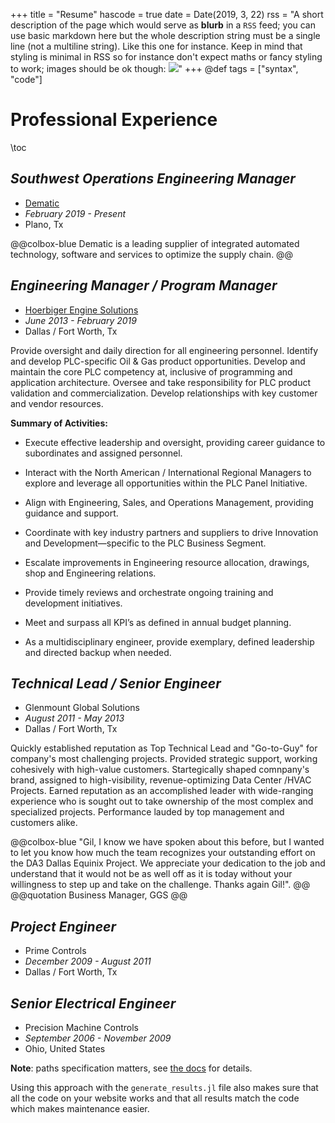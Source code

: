 +++
title = "Resume"
hascode = true
date = Date(2019, 3, 22)
rss = "A short description of the page which would serve as **blurb** in a `RSS` feed; you can use basic markdown here but the whole description string must be a single line (not a multiline string). Like this one for instance. Keep in mind that styling is minimal in RSS so for instance don't expect maths or fancy styling to work; images should be ok though: ![](https://upload.wikimedia.org/wikipedia/en/3/32/Rick_and_Morty_opening_credits.jpeg)"
+++
@def tags = ["syntax", "code"]

# Professional Experience

\toc


## **_Southwest Operations  Engineering Manager_**
* [Dematic](https://www.dematic.com/)
* _February 2019 - Present_
* Plano, Tx

@@colbox-blue
Dematic is a leading supplier of integrated automated technology, software and services to optimize the supply chain.
@@


## **_Engineering Manager / Program Manager_**
* [Hoerbiger Engine Solutions](https://www.hoerbiger.com/)
* _June 2013 - February 2019_
* Dallas / Fort Worth, Tx

Provide oversight and daily direction for all engineering personnel. Identify and develop PLC-specific Oil & Gas product opportunities. Develop and maintain the core PLC competency at, inclusive of programming and application architecture. Oversee and take responsibility for PLC product validation and commercialization. Develop relationships with key customer and vendor resources.  

__Summary of Activities:__


- Execute effective leadership and oversight, providing career guidance to subordinates and assigned personnel.

- Interact with the North American / International Regional Managers to explore and leverage all opportunities within the PLC Panel Initiative. 

- Align with Engineering, Sales, and Operations Management, providing guidance and support. 

- Coordinate with key industry partners and suppliers to drive Innovation and Development—specific to the PLC Business Segment.

- Escalate improvements in Engineering resource allocation, drawings, shop and Engineering relations. 

- Provide timely reviews and orchestrate ongoing training and development initiatives.

- Meet and surpass all KPI’s as defined in annual budget planning.

- As a multidisciplinary engineer, provide exemplary, defined leadership and directed backup when needed.


## **_Technical Lead / Senior Engineer_**
* Glenmount Global Solutions
* _August 2011 - May 2013_
* Dallas / Fort Worth, Tx

Quickly established reputation as Top Technical Lead and "Go-to-Guy" for company's most challenging projects. Provided strategic support, working
cohesively with high-value customers. Startegically shaped comnpany's brand, assigned to high-visibility, revenue-optimizing Data Center /HVAC Projects.
Earned reputation as an accomplished leader with wide-ranging experience who is sought out to take ownership of the most complex and specialized projects.
Performance lauded by top management and customers alike.


@@colbox-blue
"Gil, I know we have spoken about this before, but I wanted to let you know how much the team recognizes your outstanding effort on the 
DA3 Dallas Equinix Project. We appreciate your dedication to the job and understand that it would not be as well off as it is today without your 
willingness to step up and take on the challenge. Thanks again Gil!". 
@@ 
@@quotation
Business Manager, GGS
@@

## **_Project Engineer_**
* Prime Controls
* _December 2009 - August 2011_
* Dallas / Fort Worth, Tx

## **_Senior Electrical Engineer_**
* Precision Machine Controls
* _September 2006 - November 2009_
*  Ohio, United States

**Note**: paths specification matters, see [the docs](https://tlienart.github.io/franklindocs/code/index.html#more_on_paths) for details.

Using this approach with the `generate_results.jl` file also makes sure that all the code on your website works and that all results match the code which makes maintenance easier.

